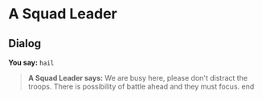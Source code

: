 # A Squad Leader


## Dialog


**You say:** `hail`



>**A Squad Leader says:** We are busy here, please don't distract the troops. There is possibility of battle ahead and they must focus.
end
